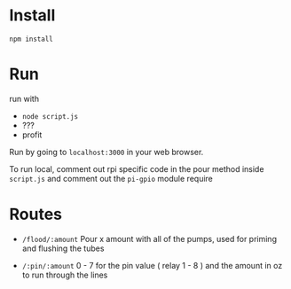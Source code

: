 Install
===
`npm install`

Run
===
run with 
* `node script.js`
* ???
* profit

Run by going to `localhost:3000` in your web browser.

To run local, comment out rpi specific code in the pour method inside `script.js` and comment out the `pi-gpio` module require

Routes
===

* `/flood/:amount` Pour x amount with all of the pumps, used for priming and flushing the tubes

* `/:pin/:amount` 0 - 7 for the pin value ( relay 1 - 8 ) and the amount in oz to run through the lines
